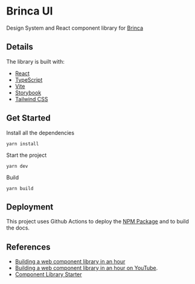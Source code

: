# Brinca UI 


Design System and React component library for [Brinca](https://brinca.ca/)
## Details

The library is built with:

* [React](https://reactjs.org/)
* [TypeScript](https://www.typescriptlang.org/)
* [Vite](https://vitejs.dev/)
* [Storybook](https://storybook.js.org/)
* [Tailwind CSS](https://tailwindcss.com/)

## Get Started

Install all the dependencies
```terminal 
yarn install
```

Start the project
```terminal
yarn dev
```

Build 

```terminal
yarn build
```

## Deployment

This project uses Github Actions to deploy the [NPM Package](https://www.npmjs.com/package/@marceloglacial/brinca-ui) and to build the docs.


## References

- [Building a web component library in an hour](https://www.meetup.com/Sydney-Alt-Net/events/ftrmfsyccmblc/)
- [Building a web component library in an hour on YouTube](https://www.youtube.com/watch?v=RoY3N_nDs0M).
- [Component Library Starter](https://github.com/rbanks54/ComponentLibraryStarter)
